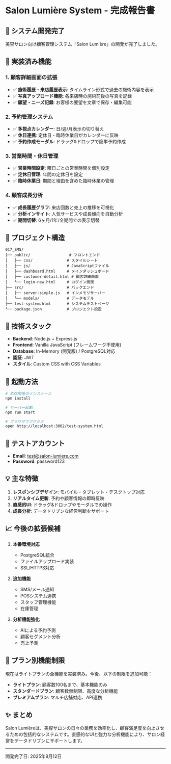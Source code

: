 # Salon Lumière System - 完成報告書

## 🎉 システム開発完了

美容サロン向け顧客管理システム「Salon Lumière」の開発が完了しました。

## 🚀 実装済み機能

### 1. 顧客詳細画面の拡張
- ✅ **施術履歴・来店履歴表示**: タイムライン形式で過去の施術内容を表示
- ✅ **写真アップロード機能**: 各来店時の施術前後の写真を記録
- ✅ **願望・ニーズ記録**: お客様の要望を文章で保存・編集可能

### 2. 予約管理システム
- ✅ **多視点カレンダー**: 日/週/月表示の切り替え
- ✅ **休日連携**: 定休日・臨時休業日がカレンダーに反映
- ✅ **予約作成モーダル**: ドラッグ&ドロップで簡単予約作成

### 3. 営業時間・休日管理
- ✅ **営業時間設定**: 曜日ごとの営業時間を個別設定
- ✅ **定休日管理**: 年間の定休日を設定
- ✅ **臨時休業日**: 期間と理由を含めた臨時休業の管理

### 4. 顧客成長分析
- ✅ **成長履歴グラフ**: 来店回数と売上の推移を可視化
- ✅ **分析インサイト**: 人気サービスや成長傾向を自動分析
- ✅ **期間切替**: 6ヶ月/1年/全期間での表示切替

## 📂 プロジェクト構造

```
017_SMS/
├── public/                 # フロントエンド
│   ├── css/               # スタイルシート
│   ├── js/                # JavaScriptファイル
│   ├── dashboard.html     # メインダッシュボード
│   ├── customer-detail.html # 顧客詳細画面
│   └── login-new.html     # ログイン画面
├── src/                   # バックエンド
│   ├── server-simple.js   # インメモリサーバー
│   └── models/            # データモデル
├── test-system.html       # システムテストページ
└── package.json           # プロジェクト設定
```

## 🔧 技術スタック

- **Backend**: Node.js + Express.js
- **Frontend**: Vanilla JavaScript (フレームワーク不使用)
- **Database**: In-Memory (開発版) / PostgreSQL対応
- **認証**: JWT
- **スタイル**: Custom CSS with CSS Variables

## 🚀 起動方法

```bash
# 依存関係のインストール
npm install

# サーバー起動
npm run start

# ブラウザでアクセス
open http://localhost:3002/test-system.html
```

## 🔐 テストアカウント

- **Email**: test@salon-lumiere.com
- **Password**: password123

## 💡 主な特徴

1. **レスポンシブデザイン**: モバイル・タブレット・デスクトップ対応
2. **リアルタイム更新**: 予約や顧客情報の即時反映
3. **直感的UI**: ドラッグ&ドロップやモーダルでの操作
4. **成長分析**: データドリブンな経営判断をサポート

## 📈 今後の拡張候補

1. **本番環境対応**
   - PostgreSQL統合
   - ファイルアップロード実装
   - SSL/HTTPS対応

2. **追加機能**
   - SMS/メール通知
   - POSシステム連携
   - スタッフ管理機能
   - 在庫管理

3. **分析機能強化**
   - AIによる予約予測
   - 顧客セグメント分析
   - 売上予測

## 🎯 プラン別機能制限

現在はライトプランの全機能を実装済み。今後、以下の制限を追加可能：

- **ライトプラン**: 顧客数100名まで、基本機能のみ
- **スタンダードプラン**: 顧客数無制限、高度な分析機能
- **プレミアムプラン**: マルチ店舗対応、API連携

## ✨ まとめ

Salon Lumièreは、美容サロンの日々の業務を効率化し、顧客満足度を向上させるための包括的なシステムです。直感的なUIと強力な分析機能により、サロン経営をデータドリブンにサポートします。

---

開発完了日: 2025年8月12日